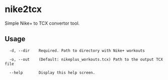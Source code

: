 nike2tcx
========

Simple Nike+ to TCX convertor tool.


Usage
-----

```
  -d, --dir    Required. Path to directory with Nike+ workouts

  -o, --out    (Default: nikeplus_workouts.tcx) Path to the output TCX file

  --help       Display this help screen.
```